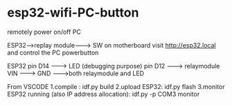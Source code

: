 # esp32-wifi-PC-button
remotely power on/off PC

ESP32-->replay module---> SW on motherboard
visit http://esp32.local and control the PC powerbutton

ESP32 pin D14 ---> LED (debugging purpose)
      pin D12 ---> relaymodule
      VIN --->
      GND --->both relaymodule and LED

From VSCODE 
1.compile : idf.py build
2.upload ESP32: idf.py flash
3.monitor ESP32 running (also IP address allocation): idf.py -p COM3 monitor
